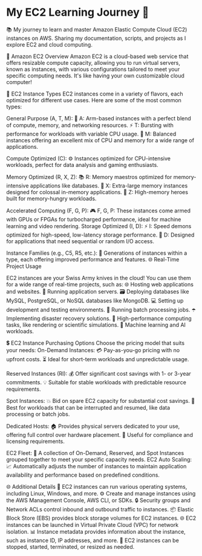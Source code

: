 # My EC2 Learning Journey 🚀
📚 My journey to learn and master Amazon Elastic Compute Cloud (EC2) instances on AWS. Sharing my documentation, scripts, and projects as I explore EC2 and cloud computing.


🚀 Amazon EC2 Overview
Amazon EC2 is a cloud-based web service that offers resizable compute capacity, allowing you to run virtual servers, known as instances, with various configurations tailored to meet your specific computing needs. It's like having your own customizable cloud computer!

🌟 EC2 Instance Types
EC2 instances come in a variety of flavors, each optimized for different use cases. Here are some of the most common types:

General Purpose (A, T, M):
💪 A: Arm-based instances with a perfect blend of compute, memory, and networking resources.
⚡ T: Bursting with performance for workloads with variable CPU usage.
🧠 M: Balanced instances offering an excellent mix of CPU and memory for a wide range of applications.

Compute Optimized (C):
⚙️ Instances optimized for CPU-intensive workloads, perfect for data analysis and gaming enthusiasts.

Memory Optimized (R, X, Z):
📚 R: Memory maestros optimized for memory-intensive applications like databases.
🚀 X: Extra-large memory instances designed for colossal in-memory applications.
🧐 Z: High-memory heroes built for memory-hungry workloads.

Accelerated Computing (F, G, P):
🎮 F, G, P: These instances come armed with GPUs or FPGAs for turbocharged performance, ideal for machine learning and video rendering.
Storage Optimized (I, D):
⚡ I: Speed demons optimized for high-speed, low-latency storage performance.
📁 D: Designed for applications that need sequential or random I/O access.

Instance Families (e.g., C5, R5, etc.):
🚀 Generations of instances within a type, each offering improved performance and features.
🌐 Real-Time Project Usage

EC2 instances are your Swiss Army knives in the cloud! You can use them for a wide range of real-time projects, such as:
🌐 Hosting web applications and websites.
🚀 Running application servers.
🗃️ Deploying databases like MySQL, PostgreSQL, or NoSQL databases like MongoDB.
💻 Setting up development and testing environments.
🔄 Running batch processing jobs.
☂️ Implementing disaster recovery solutions.
🚀 High-performance computing tasks, like rendering or scientific simulations.
🤖 Machine learning and AI workloads.

💲 EC2 Instance Purchasing Options
Choose the pricing model that suits your needs:
On-Demand Instances:
💳 Pay-as-you-go pricing with no upfront costs.
⏳ Ideal for short-term workloads and unpredictable usage.

Reserved Instances (RI):
💰 Offer significant cost savings with 1- or 3-year commitments.
💡 Suitable for stable workloads with predictable resource requirements.

Spot Instances:
💥 Bid on spare EC2 capacity for substantial cost savings.
🔄 Best for workloads that can be interrupted and resumed, like data processing or batch jobs.

Dedicated Hosts:
🏠 Provides physical servers dedicated to your use, offering full control over hardware placement.
🧐 Useful for compliance and licensing requirements.

EC2 Fleet:
🚢 A collection of On-Demand, Reserved, and Spot Instances grouped together to meet your specific capacity needs.
EC2 Auto Scaling:
📈 Automatically adjusts the number of instances to maintain application availability and performance based on predefined conditions.


🌐 Additional Details
🐧 EC2 instances can run various operating systems, including Linux, Windows, and more.
⚙️ Create and manage instances using the AWS Management Console, AWS CLI, or SDKs.
🔒 Security groups and Network ACLs control inbound and outbound traffic to instances.
📦 Elastic Block Store (EBS) provides block storage volumes for EC2 instances.
🌐 EC2 instances can be launched in Virtual Private Cloud (VPC) for network isolation.
📊 Instance metadata provides information about the instance, such as instance ID, IP addresses, and more.
🔄 EC2 instances can be stopped, started, terminated, or resized as needed.

